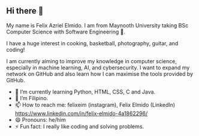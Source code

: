 ## Hi there 👋

My name is Felix Azriel Elmido. I am from Maynooth University taking BSc Computer Science with Software Engineering 🏫.

I have a huge interest in cooking, basketball, photography, guitar, and coding!

I am currently aiming to improve my knowledge in computer science, especially in machine learning, AI, and cybersecurity. I want to expand my network on GitHub and also learn how I can maximise the tools provided by GitHub.

- 🌱 I’m currently learning Python, HTML, CSS, C and Java.
- 👯 I’m Filipino.
- 📫 How to reach me: felixeim (instagram), Felix Elmido (LinkedIn) https://www.linkedin.com/in/felix-elmido-4a1862296/
- 😄 Pronouns: he/him
- ⚡ Fun fact: I really like coding and solving problems.

